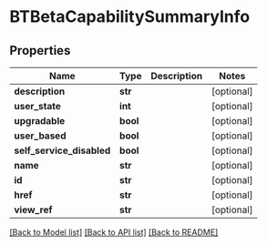# BTBetaCapabilitySummaryInfo

## Properties
Name | Type | Description | Notes
------------ | ------------- | ------------- | -------------
**description** | **str** |  | [optional] 
**user_state** | **int** |  | [optional] 
**upgradable** | **bool** |  | [optional] 
**user_based** | **bool** |  | [optional] 
**self_service_disabled** | **bool** |  | [optional] 
**name** | **str** |  | [optional] 
**id** | **str** |  | [optional] 
**href** | **str** |  | [optional] 
**view_ref** | **str** |  | [optional] 

[[Back to Model list]](../README.md#documentation-for-models) [[Back to API list]](../README.md#documentation-for-api-endpoints) [[Back to README]](../README.md)


